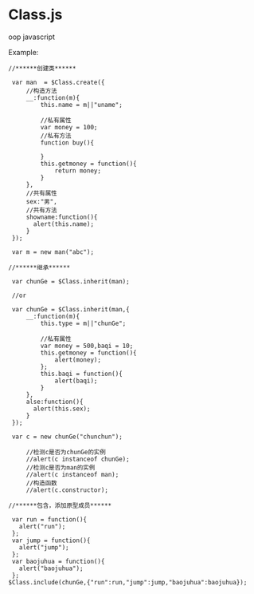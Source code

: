 Class.js
========

oop javascript


  Example:
   
    //******创建类******
   
     var man  = $Class.create({
         //构造方法
         __:function(m){
             this.name = m||"uname";
 
             //私有属性
             var money = 100;
             //私有方法
             function buy(){
 
             }
             this.getmoney = function(){
                 return money;
             }
         },
         //共有属性
         sex:"男",
         //共有方法
         showname:function(){
           alert(this.name);
         }
     });
 
     var m = new man("abc");
 
    //******继承******
 
     var chunGe = $Class.inherit(man);
 
     //or
 
     var chunGe = $Class.inherit(man,{
         __:function(m){
             this.type = m||"chunGe";
 
             //私有属性
             var money = 500,baqi = 10;
             this.getmoney = function(){
                 alert(money);
             };
             this.baqi = function(){
                 alert(baqi);
             }
         },
         alse:function(){
           alert(this.sex);
         }
     });
 
     var c = new chunGe("chunchun");
 
         //检测c是否为chunGe的实例
         //alert(c instanceof chunGe);
         //检测c是否为man的实例
         //alert(c instanceof man);
         //构造函数
         //alert(c.constructor);
 
    //******包含，添加原型成员******
   
     var run = function(){
       alert("run");
     };
     var jump = function(){
       alert("jump");
     };
     var baojuhua = function(){
       alert("baojuhua");
     };
    $Class.include(chunGe,{"run":run,"jump":jump,"baojuhua":baojuhua});
 
